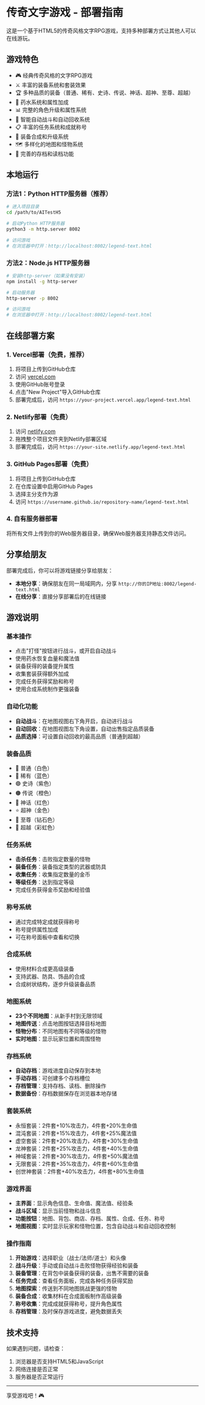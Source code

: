 # 传奇文字游戏 - 部署指南

这是一个基于HTML5的传奇风格文字RPG游戏，支持多种部署方式让其他人可以在线游玩。

## 游戏特色

- 🎮 经典传奇风格的文字RPG游戏
- ⚔️ 丰富的装备系统和套装效果
- 🏆 多种品质的装备（普通、稀有、史诗、传说、神话、超神、至尊、超越）
- 💊 药水系统和属性加成
- 📊 完整的角色升级和属性系统
- 🤖 智能自动战斗和自动回收系统
- 📋 丰富的任务系统和成就称号
- 🔨 装备合成和升级系统
- 🗺️ 多样化的地图和怪物系统
- 💾 完善的存档和读档功能

## 本地运行

### 方法1：Python HTTP服务器（推荐）

```bash
# 进入项目目录
cd /path/to/AITestH5

# 启动Python HTTP服务器
python3 -m http.server 8002

# 访问游戏
# 在浏览器中打开：http://localhost:8002/legend-text.html
```

### 方法2：Node.js HTTP服务器

```bash
# 安装http-server（如果没有安装）
npm install -g http-server

# 启动服务器
http-server -p 8002

# 访问游戏
# 在浏览器中打开：http://localhost:8002/legend-text.html
```

## 在线部署方案

### 1. Vercel部署（免费，推荐）

1. 将项目上传到GitHub仓库
2. 访问 [vercel.com](https://vercel.com)
3. 使用GitHub账号登录
4. 点击"New Project"导入GitHub仓库
5. 部署完成后，访问 `https://your-project.vercel.app/legend-text.html`

### 2. Netlify部署（免费）

1. 访问 [netlify.com](https://netlify.com)
2. 拖拽整个项目文件夹到Netlify部署区域
3. 部署完成后，访问 `https://your-site.netlify.app/legend-text.html`

### 3. GitHub Pages部署（免费）

1. 将项目上传到GitHub仓库
2. 在仓库设置中启用GitHub Pages
3. 选择主分支作为源
4. 访问 `https://username.github.io/repository-name/legend-text.html`

### 4. 自有服务器部署

将所有文件上传到你的Web服务器目录，确保Web服务器支持静态文件访问。

## 分享给朋友

部署完成后，你可以将游戏链接分享给朋友：

- **本地分享**：确保朋友在同一局域网内，分享 `http://你的IP地址:8002/legend-text.html`
- **在线分享**：直接分享部署后的在线链接

## 游戏说明

### 基本操作
- 点击"打怪"按钮进行战斗，或开启自动战斗
- 使用药水恢复血量和魔法值
- 装备获得的装备提升属性
- 收集套装获得额外加成
- 完成任务获得奖励和称号
- 使用合成系统制作更强装备

### 自动化功能
- **自动战斗**：在地图视图右下角开启，自动进行战斗
- **自动回收**：在地图视图左下角设置，自动出售指定品质装备
- **品质选择**：可设置自动回收的最高品质（普通到超越）

### 装备品质
- 🔘 普通（白色）
- 🔵 稀有（蓝色）
- 🟣 史诗（紫色）
- 🟠 传说（橙色）
- 🔴 神话（红色）
- ⭐ 超神（金色）
- 💎 至尊（钻石色）
- 🌟 超越（彩虹色）

### 任务系统
- **击杀任务**：击败指定数量的怪物
- **装备任务**：装备指定类型的武器或防具
- **收集任务**：收集指定数量的金币
- **等级任务**：达到指定等级
- 完成任务获得金币奖励和经验值

### 称号系统
- 通过完成特定成就获得称号
- 称号提供属性加成
- 可在称号面板中查看和切换

### 合成系统
- 使用材料合成更高级装备
- 支持武器、防具、饰品的合成
- 合成树状结构，逐步升级装备品质

### 地图系统
- **23个不同地图**：从新手村到无限领域
- **地图传送**：点击地图按钮选择目标地图
- **怪物分布**：不同地图有不同等级的怪物
- **实时地图**：显示玩家位置和周围怪物

### 存档系统
- **自动存档**：游戏进度自动保存到本地
- **手动存档**：可创建多个存档槽位
- **存档管理**：支持存档、读档、删除操作
- **数据备份**：存档数据保存在浏览器本地存储

### 套装系统
- 永恒套装：2件套+10%攻击力，4件套+20%生命值
- 混沌套装：2件套+15%攻击力，4件套+25%魔法值
- 虚空套装：2件套+20%攻击力，4件套+30%生命值
- 龙神套装：2件套+25%攻击力，4件套+40%生命值
- 神域套装：2件套+30%攻击力，4件套+50%魔法值
- 无限套装：2件套+35%攻击力，4件套+60%生命值
- 创世神套装：2件套+40%攻击力，4件套+80%生命值

### 游戏界面
- **主界面**：显示角色信息、生命值、魔法值、经验条
- **战斗区域**：显示当前怪物和战斗信息
- **功能按钮**：地图、背包、商店、存档、属性、合成、任务、称号
- **地图视图**：实时显示玩家和怪物位置，包含自动战斗和自动回收控制

### 操作指南
1. **开始游戏**：选择职业（战士/法师/道士）和头像
2. **战斗升级**：手动或自动战斗击败怪物获得经验和装备
3. **装备管理**：在背包中装备获得的装备，出售不需要的装备
4. **任务完成**：查看任务面板，完成各种任务获得奖励
5. **地图探索**：传送到不同地图挑战更强的怪物
6. **装备合成**：收集材料在合成面板制作高级装备
7. **称号收集**：完成成就获得称号，提升角色属性
8. **存档管理**：及时保存游戏进度，避免数据丢失

## 技术支持

如果遇到问题，请检查：
1. 浏览器是否支持HTML5和JavaScript
2. 网络连接是否正常
3. 服务器是否正常运行

---

享受游戏吧！🎮